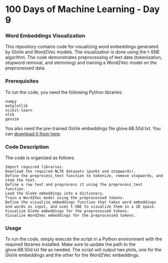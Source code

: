 # 100 Days of Machine Learning - Day 9

### Word Embeddings Visualization

This repository contains code for visualizing word embeddings generated by GloVe and Word2Vec models. The visualization is done using the t-SNE algorithm. The code demonstrates preprocessing of text data (tokenization, stopword removal, and stemming) and training a Word2Vec model on the preprocessed data.

### Prerequisites

To run the code, you need the following Python libraries:

    numpy
    matplotlib
    scikit-learn
    nltk
    gensim

You also need the pre-trained GloVe embeddings file glove.6B.50d.txt. You can [download it from here](https://github.com/stanfordnlp/GloVe).

### Code Description

The code is organized as follows:

    Import required libraries.
    Download the required NLTK datasets (punkt and stopwords).
    Define the preprocess_text function to tokenize, remove stopwords, and stem the text.
    Define a raw text and preprocess it using the preprocess_text function.
    Load the GloVe embeddings into a dictionary.
    Train a Word2Vec model using the preprocessed tokens.
    Define the visualize_embeddings function that takes word embeddings and words as input, and uses t-SNE to visualize them in a 2D space.
    Visualize GloVe embeddings for the preprocessed tokens.
    Visualize Word2Vec embeddings for the preprocessed tokens.

### Usage

To run the code, simply execute the script in a Python environment with the required libraries installed. Make sure to update the path to the glove.6B.50d.txt file as needed. The script will output two plots, one for the GloVe embeddings and the other for the Word2Vec embeddings.
